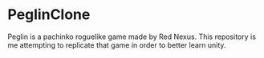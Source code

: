 # PeglinClone

Peglin is a pachinko roguelike game made by Red Nexus. This repository is me attempting to replicate that game in order to better learn unity.
